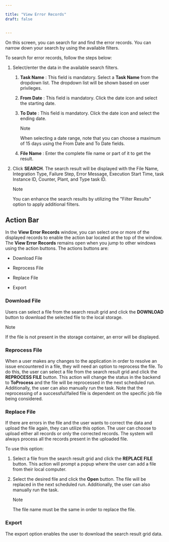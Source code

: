 ```yaml
---

title: "View Error Records"
draft: false


---
```

On this screen, you can search for and find the error records. You can narrow down your search by using the available filters.

To search for error records, follow the steps below:

  1. Select/enter the data in the available search filters.

      1. **Task Name** : This field is mandatory. Select a **Task Name** from the dropdown list. The dropdown list will be shown based on user privileges.

     2. **From Date** : This field is mandatory. Click the date icon and select the starting date.

      3. **To Date** : This field is mandatory. Click the date icon and select the ending date.

          >[!Note] 
          >When selecting a date range, note that you can choose a maximum of 15 days using the From Date and To Date fields.

      4. **File Name** : Enter the complete file name or part of it to get the result.

  2. Click **SEARCH**. The search result will be displayed with the File Name, Integration Type, Failure Step, Error Message, Execution Start Time, task Instance ID, Counter, Plant, and Type task ID.

      >[!Note] 
      >You can enhance the search results by utilizing the "Filter Results" option to apply additional filters.

## Action Bar

In the **View Error Records** window, you can select one or more of the displayed records to enable the action bar located at the top of the window. The **View Error Records** remains open when you jump to other windows using the action buttons. The actions buttons are:

  * Download File

  * Reprocess File

  * Replace File

  * Export

### Download File

Users can select a file from the search result grid and click the **DOWNLOAD** button to download the selected file to the local storage.

>[!Note] 
>If the file is not present in the storage container, an error will be displayed.

### Reprocess File

When a user makes any changes to the application in order to resolve an issue encountered in a file, they will need an option to reprocess the file. To do this, the user can select a file from the search result grid and click the **REPROCESS FILE** button. This action will change the status in the backend to **ToProcess** and the file will be reprocessed in the next scheduled run. Additionally, the user can also manually run the task. Note that the reprocessing of a successful/failed file is dependent on the specific job file being considered.

### Replace File

If there are errors in the file and the user wants to correct the data and upload the file again, they can utilize this option. The user can choose to upload either all records or only the corrected records. The system will always process all the records present in the uploaded file.

To use this option:

  1. Select a file from the search result grid and click the **REPLACE FILE** button. This action will prompt a popup where the user can add a file from their local computer.

  2. Select the desired file and click the **Open** button. The file will be replaced in the next scheduled run. Additionally, the user can also manually run the task.

      >[!Note] 
      >The file name must be the same in order to replace the file.

### Export

The export option enables the user to download the search result grid data.


